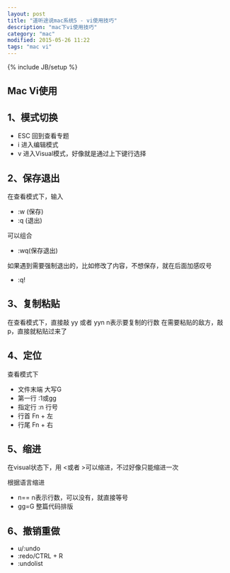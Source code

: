 ```yaml
---
layout: post
title: "道听途说mac系统5 - vi使用技巧"
description: "mac下vi使用技巧"
category: "mac"
modified: 2015-05-26 11:22
tags: "mac vi"
---
```

{% include JB/setup %}

## Mac Vi使用
## 1、模式切换

* ESC 回到查看专题
* i 进入编辑模式
* v 进入Visual模式，好像就是通过上下键行选择

## 2、保存退出

在查看模式下，输入 

* :w (保存)
* :q (退出)

可以组合

* :wq(保存退出)

如果遇到需要强制退出的，比如修改了内容，不想保存，就在后面加感叹号
* :q!

## 3、复制粘贴
在查看模式下，直接敲 yy 或者 yyn   n表示要复制的行数
在需要粘贴的敌方，敲p，直接就粘贴过来了

## 4、定位
查看模式下

* 文件末端   大写G
* 第一行  :1或gg
* 指定行   :n 行号
* 行首    Fn + 左
* 行尾	  Fn + 右

## 5、缩进
在visual状态下，用 <或者 >可以缩进，不过好像只能缩进一次

根据语言缩进

* n==  n表示行数，可以没有，就直接等号
* gg=G 整篇代码排版

## 6、撤销重做
* u/:undo
* :redo/CTRL + R
* :undolist

